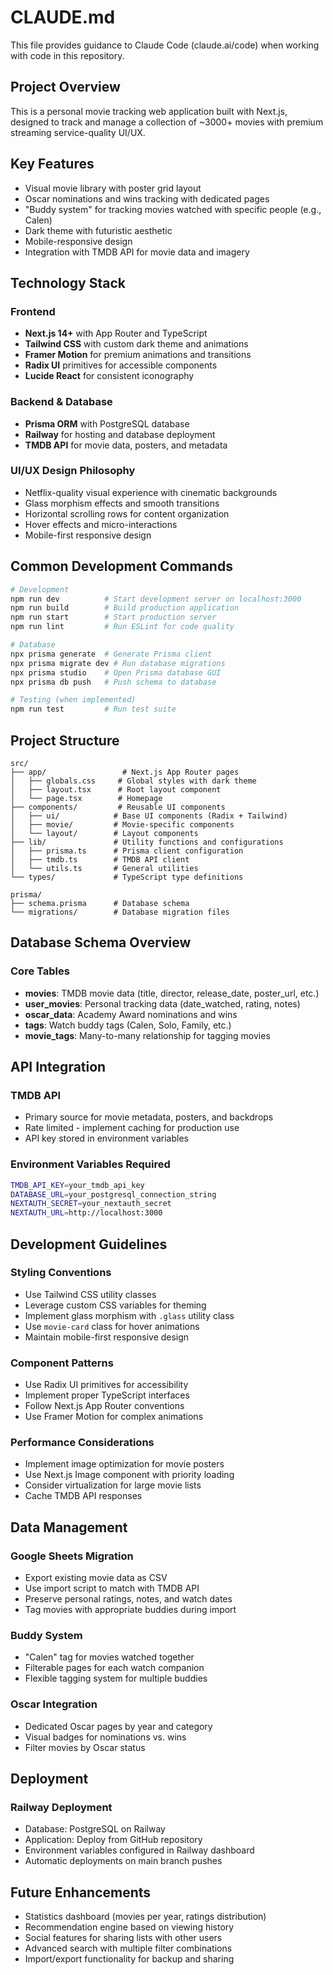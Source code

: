 # CLAUDE.md

This file provides guidance to Claude Code (claude.ai/code) when working with code in this repository.

## Project Overview

This is a personal movie tracking web application built with Next.js, designed to track and manage a collection of ~3000+ movies with premium streaming service-quality UI/UX.

## Key Features
- Visual movie library with poster grid layout
- Oscar nominations and wins tracking with dedicated pages
- "Buddy system" for tracking movies watched with specific people (e.g., Calen)
- Dark theme with futuristic aesthetic
- Mobile-responsive design
- Integration with TMDB API for movie data and imagery

## Technology Stack

### Frontend
- **Next.js 14+** with App Router and TypeScript
- **Tailwind CSS** with custom dark theme and animations
- **Framer Motion** for premium animations and transitions
- **Radix UI** primitives for accessible components
- **Lucide React** for consistent iconography

### Backend & Database
- **Prisma ORM** with PostgreSQL database
- **Railway** for hosting and database deployment
- **TMDB API** for movie data, posters, and metadata

### UI/UX Design Philosophy
- Netflix-quality visual experience with cinematic backgrounds
- Glass morphism effects and smooth transitions
- Horizontal scrolling rows for content organization
- Hover effects and micro-interactions
- Mobile-first responsive design

## Common Development Commands

```bash
# Development
npm run dev          # Start development server on localhost:3000
npm run build        # Build production application
npm run start        # Start production server
npm run lint         # Run ESLint for code quality

# Database
npx prisma generate  # Generate Prisma client
npx prisma migrate dev # Run database migrations
npx prisma studio    # Open Prisma database GUI
npx prisma db push   # Push schema to database

# Testing (when implemented)
npm run test         # Run test suite
```

## Project Structure

```
src/
├── app/                 # Next.js App Router pages
│   ├── globals.css     # Global styles with dark theme
│   ├── layout.tsx      # Root layout component
│   └── page.tsx        # Homepage
├── components/         # Reusable UI components
│   ├── ui/            # Base UI components (Radix + Tailwind)
│   ├── movie/         # Movie-specific components
│   └── layout/        # Layout components
├── lib/               # Utility functions and configurations
│   ├── prisma.ts      # Prisma client configuration
│   ├── tmdb.ts        # TMDB API client
│   └── utils.ts       # General utilities
└── types/             # TypeScript type definitions

prisma/
├── schema.prisma      # Database schema
└── migrations/        # Database migration files
```

## Database Schema Overview

### Core Tables
- **movies**: TMDB movie data (title, director, release_date, poster_url, etc.)
- **user_movies**: Personal tracking data (date_watched, rating, notes)
- **oscar_data**: Academy Award nominations and wins
- **tags**: Watch buddy tags (Calen, Solo, Family, etc.)
- **movie_tags**: Many-to-many relationship for tagging movies

## API Integration

### TMDB API
- Primary source for movie metadata, posters, and backdrops
- Rate limited - implement caching for production use
- API key stored in environment variables

### Environment Variables Required
```bash
TMDB_API_KEY=your_tmdb_api_key
DATABASE_URL=your_postgresql_connection_string
NEXTAUTH_SECRET=your_nextauth_secret
NEXTAUTH_URL=http://localhost:3000
```

## Development Guidelines

### Styling Conventions
- Use Tailwind CSS utility classes
- Leverage custom CSS variables for theming
- Implement glass morphism with `.glass` utility class
- Use `movie-card` class for hover animations
- Maintain mobile-first responsive design

### Component Patterns
- Use Radix UI primitives for accessibility
- Implement proper TypeScript interfaces
- Follow Next.js App Router conventions
- Use Framer Motion for complex animations

### Performance Considerations
- Implement image optimization for movie posters
- Use Next.js Image component with priority loading
- Consider virtualization for large movie lists
- Cache TMDB API responses

## Data Management

### Google Sheets Migration
- Export existing movie data as CSV
- Use import script to match with TMDB API
- Preserve personal ratings, notes, and watch dates
- Tag movies with appropriate buddies during import

### Buddy System
- "Calen" tag for movies watched together
- Filterable pages for each watch companion
- Flexible tagging system for multiple buddies

### Oscar Integration
- Dedicated Oscar pages by year and category
- Visual badges for nominations vs. wins
- Filter movies by Oscar status

## Deployment

### Railway Deployment
- Database: PostgreSQL on Railway
- Application: Deploy from GitHub repository
- Environment variables configured in Railway dashboard
- Automatic deployments on main branch pushes

## Future Enhancements
- Statistics dashboard (movies per year, ratings distribution)
- Recommendation engine based on viewing history
- Social features for sharing lists with other users
- Advanced search with multiple filter combinations
- Import/export functionality for backup and sharing